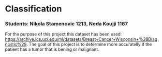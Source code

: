 # Classification

### Students: Nikola Stamenovic 1213, Neda Koujji 1167

For the purpose of this project this dataset has been used: https://archive.ics.uci.edu/ml/datasets/Breast+Cancer+Wisconsin+%28Diagnostic%29.
The goal of this project is to determine more accuratelly if the patient has a tumor that is bening or malignant.
